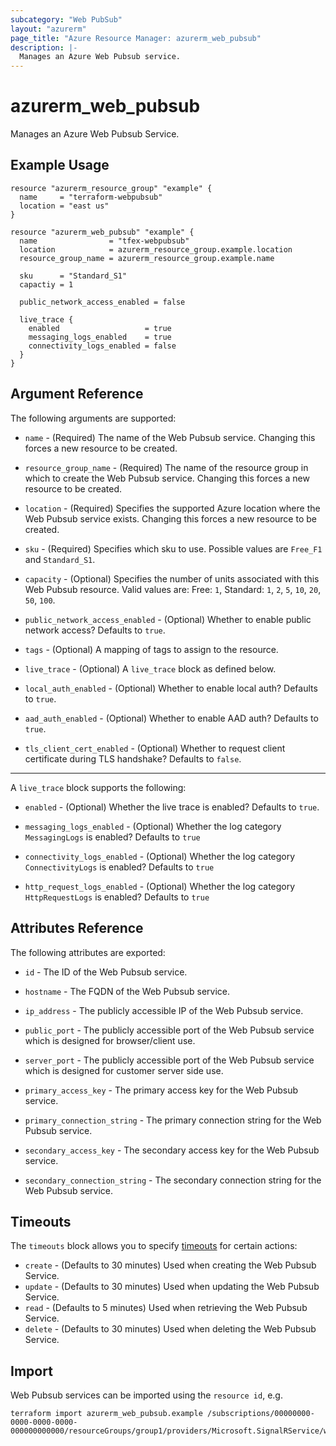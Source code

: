 ```yaml
---
subcategory: "Web PubSub"
layout: "azurerm"
page_title: "Azure Resource Manager: azurerm_web_pubsub"
description: |-
  Manages an Azure Web Pubsub service.
---
```


# azurerm_web_pubsub

Manages an Azure Web Pubsub Service.

## Example Usage

```hcl
resource "azurerm_resource_group" "example" {
  name     = "terraform-webpubsub"
  location = "east us"
}

resource "azurerm_web_pubsub" "example" {
  name                = "tfex-webpubsub"
  location            = azurerm_resource_group.example.location
  resource_group_name = azurerm_resource_group.example.name

  sku      = "Standard_S1"
  capactiy = 1

  public_network_access_enabled = false

  live_trace {
    enabled                   = true
    messaging_logs_enabled    = true
    connectivity_logs_enabled = false
  }
}
```

## Argument Reference

The following arguments are supported:

* `name` - (Required) The name of the Web Pubsub service. Changing this forces a new resource to be created.

* `resource_group_name` - (Required) The name of the resource group in which to create the Web Pubsub service. Changing
  this forces a new resource to be created.

* `location` - (Required) Specifies the supported Azure location where the Web Pubsub service exists. Changing this
  forces a new resource to be created.

* `sku` - (Required) Specifies which sku to use. Possible values are `Free_F1` and `Standard_S1`.

* `capacity` - (Optional) Specifies the number of units associated with this Web Pubsub resource. Valid values are:
  Free: `1`, Standard: `1`, `2`, `5`, `10`, `20`, `50`, `100`.

* `public_network_access_enabled` - (Optional) Whether to enable public network access? Defaults to `true`.

* `tags` - (Optional) A mapping of tags to assign to the resource.

* `live_trace` - (Optional) A `live_trace` block as defined below.

* `local_auth_enabled` - (Optional) Whether to enable local auth? Defaults to `true`.

* `aad_auth_enabled` - (Optional) Whether to enable AAD auth? Defaults to `true`.

* `tls_client_cert_enabled` - (Optional)  Whether to request client certificate during TLS handshake? Defaults
  to `false`.

---

A `live_trace` block supports the following:

* `enabled` - (Optional) Whether the live trace is enabled? Defaults to `true`.

* `messaging_logs_enabled` - (Optional) Whether the log category `MessagingLogs` is enabled? Defaults to `true`

* `connectivity_logs_enabled` - (Optional) Whether the log category `ConnectivityLogs` is enabled? Defaults to `true`

* `http_request_logs_enabled` - (Optional) Whether the log category `HttpRequestLogs` is enabled? Defaults to `true`

## Attributes Reference

The following attributes are exported:

* `id` - The ID of the Web Pubsub service.

* `hostname` - The FQDN of the Web Pubsub service.

* `ip_address` - The publicly accessible IP of the Web Pubsub service.

* `public_port` - The publicly accessible port of the Web Pubsub service which is designed for browser/client use.

* `server_port` - The publicly accessible port of the Web Pubsub service which is designed for customer server side use.

* `primary_access_key` - The primary access key for the Web Pubsub service.

* `primary_connection_string` - The primary connection string for the Web Pubsub service.

* `secondary_access_key` - The secondary access key for the Web Pubsub service.

* `secondary_connection_string` - The secondary connection string for the Web Pubsub service.

## Timeouts

The `timeouts` block allows you to
specify [timeouts](https://www.terraform.io/docs/configuration/resources.html#timeouts) for certain actions:

* `create` - (Defaults to 30 minutes) Used when creating the Web Pubsub Service.
* `update` - (Defaults to 30 minutes) Used when updating the Web Pubsub Service.
* `read` - (Defaults to 5 minutes) Used when retrieving the Web Pubsub Service.
* `delete` - (Defaults to 30 minutes) Used when deleting the Web Pubsub Service.

## Import

Web Pubsub services can be imported using the `resource id`, e.g.

```shell
terraform import azurerm_web_pubsub.example /subscriptions/00000000-0000-0000-0000-000000000000/resourceGroups/group1/providers/Microsoft.SignalRService/webPubSub/pubsub1
```

